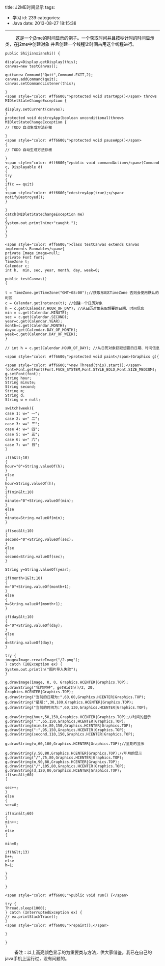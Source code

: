title: J2ME时间显示
tags:
  - 学习
id: 239
categories:
  - Java
date: 2013-08-27 18:15:38
---

<span style="padding-left: 30px;font-size: 14px;"><span style="color: #000000;"> 这是一个j2me的时间显示的例子。一个获取时间并且按秒计时的时间显示类，在j2me中创建对象
并且创建一个线程让时间占用这个线程进行。</span></span>

	public Shijianxianshi() {

	display=Display.getDisplay(this);
	canvas=new testCanvas();

	quit=new Command("Quit",Command.EXIT,2);
	canvas.addCommand(quit);
	canvas.setCommandListener(this);

	}
	<span style="color: #ff6600;">protected void startApp()</span> throws MIDletStateChangeException {

	display.setCurrent(canvas);
	}
	protected void destroyApp(boolean unconditional)throws MIDletStateChangeException {
	// TODO 自动生成方法存根

	}
	<span style="color: #ff6600;">protected void pauseApp()</span>
	{
	// TODO 自动生成方法存根

	}
	<span style="color: #ff6600;">public void commandAction</span>(Command c, Displayable d)
	{
	try
	{
	if(c == quit)
	{
	<span style="color: #ff6600;">destroyApp(true);</span>
	notifyDestroyed();
	}

	}
	catch(MIDletStateChangeException me)
	{
	System.out.println(me+"caught.");
	}
	}
	}

	<span style="color: #ff6600;">class testCanvas extends Canvas implements Runnable</span>{
	private Image image=null;
	private Font font;
	TimeZone t;
	Calendar c;
	int h,  min, sec, year, month, day, week=0;

	public testCanvas()
	{

	t = TimeZone.getTimeZone("GMT+08:00");//获取东8区TimeZone 否则会使用默认的时区
	c = Calendar.getInstance(t); //创建一个日历对象
	h = c.get(Calendar.HOUR_OF_DAY); //从日历对象获取想要的日期、时间信息
	min = c.get(Calendar.MINUTE);
	sec = c.get(Calendar.SECOND);
	year=c.get(Calendar.YEAR);
	month=c.get(Calendar.MONTH);
	day=c.get(Calendar.DAY_OF_MONTH);
	week=c.get(Calendar.DAY_OF_WEEK);
	}

	// int h = c.get(Calendar.HOUR_OF_DAY); //从日历对象获取想要的日期、时间信息

	<span style="color: #ff6600;">protected void paint</span>(Graphics g){

	<span style="color: #ff6600;">new Thread(this).start();</span>
	font=Font.getFont(Font.FACE_SYSTEM,Font.STYLE_BOLD,Font.SIZE_MEDIUM);
	g.setFont(font);
	String hour;
	String minute;
	String second;
	String m;
	String d;
	String w = null;

	switch(week){
	case 1: w=" 一";
	case 2: w=" 二";
	case 3: w=" 三";
	case 4: w=" 四";
	case 5: w=" 五";
	case 6: w=" 六";
	case 7: w=" 日";
	}

	if(h&lt;10)
	{
	hour="0"+String.valueOf(h);
	}
	else
	{
	hour=String.valueOf(h);
	}
	if(min&lt;10)
	{
	minute="0"+String.valueOf(min);
	}
	else
	{
	minute=String.valueOf(min);
	}

	if(sec&lt;10)
	{
	second="0"+String.valueOf(sec);
	}
	else
	{
	second=String.valueOf(sec);
	}

	String y=String.valueOf(year);

	if(month+1&lt;10)
	{
	m="0"+String.valueOf(month+1);
	}
	else
	{
	m=String.valueOf(month+1);
	}

	if(day&lt;10)
	{
	d="0"+String.valueOf(day);
	}
	else
	{
	d=String.valueOf(day);
	}

	try {
	image=Image.createImage("/2.png");
	} catch (IOException ex) {
	System.out.println("图片导入失败");
	}

	g.drawImage(image, 0, 0, Graphics.HCENTER|Graphics.TOP);
	g.drawString("我的时钟", getWidth()/2, 20, Graphics.HCENTER|Graphics.TOP);
	g.drawString("当前的日期为:",60,60,Graphics.HCENTER|Graphics.TOP);
	g.drawString("星期:",30,100,Graphics.HCENTER|Graphics.TOP);
	g.drawString("当前的时间为:",60,130,Graphics.HCENTER|Graphics.TOP);

	g.drawString(hour,50,150,Graphics.HCENTER|Graphics.TOP);//时间的显示
	g.drawString(":",65,150,Graphics.HCENTER|Graphics.TOP);
	g.drawString(minute,80,150,Graphics.HCENTER|Graphics.TOP);
	g.drawString(":",95,150,Graphics.HCENTER|Graphics.TOP);
	g.drawString(second,110,150,Graphics.HCENTER|Graphics.TOP);

	g.drawString(w,60,100,Graphics.HCENTER|Graphics.TOP);//星期的显示

	g.drawString(y,50,80,Graphics.HCENTER|Graphics.TOP);//年月的显示
	g.drawString("/",75,80,Graphics.HCENTER|Graphics.TOP);
	g.drawString(m,90,80,Graphics.HCENTER|Graphics.TOP);
	g.drawString("/",105,80,Graphics.HCENTER|Graphics.TOP);
	g.drawString(d,120,80,Graphics.HCENTER|Graphics.TOP);
	if(sec&lt;60)
	{

	sec++;
	}
	else
	{
	sec=0;

	if(min&lt;60)
	{
	min++;
	}
	else
	{

	min=0;

	if(h&lt;13)
	h++;
	else
	h=1;

	}
	}

	}

	<span style="color: #ff6600;">public void run() {</span>

	try {
	Thread.sleep(1000);
	} catch (InterruptedException ex) {
	// ex.printStackTrace();
	}
	<span style="color: #ff6600;">repaint();</span>

	}

	}


<span style="padding-left: 30px;">备注：以上高亮颜色显示的为重要类与方法，供大家借鉴。我已在自己的java手机上运行过，没有问题的。</span>
